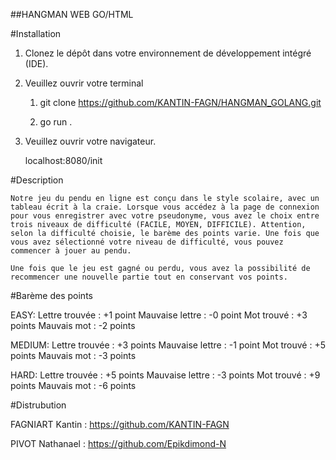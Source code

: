 ##HANGMAN WEB GO/HTML

#Installation

1. Clonez le dépôt dans votre environnement de développement intégré (IDE).

2. Veuillez ouvrir votre terminal

    1. git clone https://github.com/KANTIN-FAGN/HANGMAN_GOLANG.git

    2. go run .

3. Veuillez ouvrir votre navigateur.

    localhost:8080/init

#Description

    Notre jeu du pendu en ligne est conçu dans le style scolaire, avec un tableau écrit à la craie. Lorsque vous accédez à la page de connexion pour vous enregistrer avec votre pseudonyme, vous avez le choix entre trois niveaux de difficulté (FACILE, MOYEN, DIFFICILE). Attention, selon la difficulté choisie, le barème des points varie. Une fois que vous avez sélectionné votre niveau de difficulté, vous pouvez commencer à jouer au pendu.
    
    Une fois que le jeu est gagné ou perdu, vous avez la possibilité de recommencer une nouvelle partie tout en conservant vos points.

#Barème des points

EASY:   Lettre trouvée : +1 point
        Mauvaise lettre : -0 point
        Mot trouvé : +3 points
        Mauvais mot : -2 points

MEDIUM: Lettre trouvée : +3 points
        Mauvaise lettre : -1 point
        Mot trouvé : +5 points
        Mauvais mot : -3 points

HARD:   Lettre trouvée : +5 points
        Mauvaise lettre : -3 points
        Mot trouvé : +9 points
        Mauvais mot : -6 points

#Distrubution

FAGNIART Kantin : https://github.com/KANTIN-FAGN

PIVOT Nathanael : https://github.com/Epikdimond-N